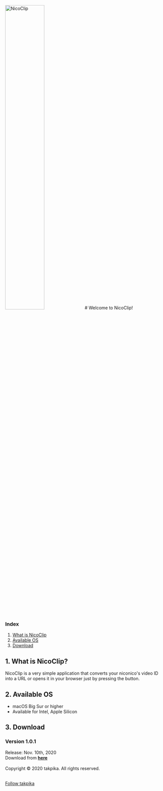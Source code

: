 <img src="https://takpika.github.io/NicoClip/img/logo.png" alt="NicoClip" title="Logo"  width="50%" height="50%">
# Welcome to NicoClip!

### Index
1. [What is NicoClip](#what_is_nicoclip)
2. [Available OS](#available_os)
3. [Download](#download)

<a id="what_is_nicoclip"></a>
## 1. What is NicoClip?
NicoClip is a very simple application that converts your niconico's video ID into a URL or opens it in your browser just by pressing the button.

<a id="available_os"></a>
## 2. Available OS
* macOS Big Sur or higher 
* Available for Intel, Apple Silicon

<a id="download"></a>
## 3. Download
### Version 1.0.1
Release: Nov. 10th, 2020<br>
Download from <strong>[here](/NicoClip/releases/1.0.1/NicoClip-1.0.1-Installer.dmg)</strong>
<br><br>
Copyright © 2020 takpika. All rights reserved.
<script type="text/javascript" src="/NicoClip/js/main.js"></script>
<br><a href="https://twitter.com/takpika0308?ref_src=twsrc%5Etfw" class="twitter-follow-button" data-show-count="false">Follow takpika</a><script async src="https://platform.twitter.com/widgets.js" charset="utf-8"></script>
